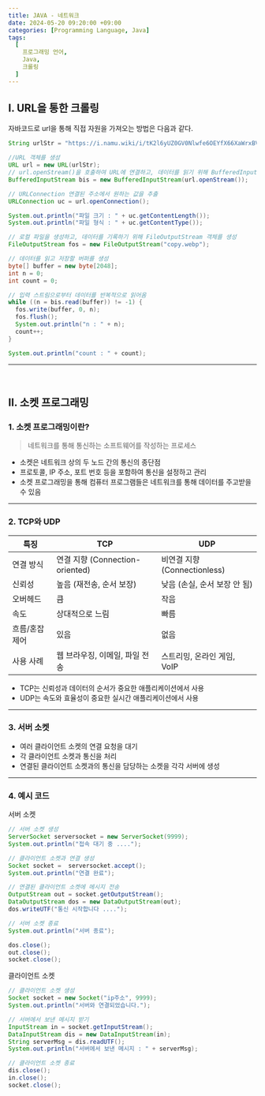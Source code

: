 ```yaml
---
title: JAVA - 네트워크
date: 2024-05-20 09:20:00 +09:00
categories: [Programming Language, Java]
tags:
  [
    프로그래밍 언어,
    Java,
    크롤링
  ]
---
```


## Ⅰ. URL을 통한 크롤링

자바코드로 url을 통해 직접 자원을 가져오는 방법은 다음과 같다.

```java
String urlStr = "https://i.namu.wiki/i/tK2l6yUZ0GV0Nlwfe6OEYfX66XaWrxBVbCwvQCI-y_P56zk3m2Djb-wN49PTQ_o1oXVtV_nYBoNY-f1t3NNVYg.webp";

//URL 객체를 생성
URL url = new URL(urlStr);
// url.openStream()을 호출하여 URL에 연결하고, 데이터를 읽기 위해 BufferedInputStream 객체를 생성
BufferedInputStream bis = new BufferedInputStream(url.openStream());

// URLConnection 연결된 주소에서 원하는 값을 추출
URLConnection uc = url.openConnection();

System.out.println("파일 크기 : " + uc.getContentLength());
System.out.println("파일 형식 : " + uc.getContentType());

// 로컬 파일을 생성하고, 데이터를 기록하기 위해 FileOutputStream 객체를 생성
FileOutputStream fos = new FileOutputStream("copy.webp");

// 데이터를 읽고 저장할 버퍼를 생성
byte[] buffer = new byte[2048];
int n = 0;
int count = 0;

// 입력 스트림으로부터 데이터를 반복적으로 읽어옴
while ((n = bis.read(buffer)) != -1) {
  fos.write(buffer, 0, n);
  fos.flush();
  System.out.println("n : " + n);
  count++;
}

System.out.println("count : " + count);
```

---
<br>


## Ⅱ. 소켓 프로그래밍

### 1. 소켓 프로그래밍이란?

> 네트워크를 통해 통신하는 소프트웨어를 작성하는 프로세스

- 소켓은 네트워크 상의 두 노드 간의 통신의 종단점
- 프로토콜, IP 주소, 포트 번호 등을 포함하여 통신을 설정하고 관리
- 소켓 프로그래밍을 통해 컴퓨터 프로그램들은 네트워크를 통해 데이터를 주고받을 수 있음

---

### 2. TCP와 UDP

|특징|TCP|UDP|
|---|---|---|
|연결 방식|연결 지향 (Connection-oriented)|	비연결 지향 (Connectionless)
|신뢰성|높음 (재전송, 순서 보장)|낮음 (손실, 순서 보장 안 됨)|
|오버헤드|큼|작음|
|속도|상대적으로 느림|빠름|
|흐름/혼잡 제어|있음|없음|
|사용 사례|웹 브라우징, 이메일, 파일 전송|스트리밍, 온라인 게임, VoIP|

- TCP는 신뢰성과 데이터의 순서가 중요한 애플리케이션에서 사용
- UDP는 속도와 효율성이 중요한 실시간 애플리케이션에서 사용

---

### 3. 서버 소켓

- 여러 클라이언트 소켓의 연결 요청을 대기
- 각 클라이언트 소켓과 통신을 처리
- 연결된 클라이언트 소켓과의 통신을 담당하는 소켓을 각각 서버에 생성
  
---

### 4. 예시 코드

서버 소켓

```java
// 서버 소켓 생성
ServerSocket serversocket = new ServerSocket(9999);
System.out.println("접속 대기 중 ....");

// 클라이언트 소켓과 연결 생성
Socket socket =  serversocket.accept();
System.out.println("연결 완료");

// 연결된 클라이언트 소켓에 메시지 전송
OutputStream out = socket.getOutputStream();
DataOutputStream dos = new DataOutputStream(out);
dos.writeUTF("통신 시작합니다 ....");

// 서버 소켓 종료
System.out.println("서버 종료");

dos.close();
out.close();
socket.close();
```

클라이언트 소켓

```java
// 클라이언트 소켓 생성
Socket socket = new Socket("ip주소", 9999);
System.out.println("서버와 연결되었습니다.");

// 서버에서 보낸 메시지 받기
InputStream in = socket.getInputStream();
DataInputStream dis = new DataInputStream(in);
String serverMsg = dis.readUTF();
System.out.println("서버에서 보낸 메시지 : " + serverMsg);

// 클라이언트 소켓 종료
dis.close();
in.close();
socket.close();
```


